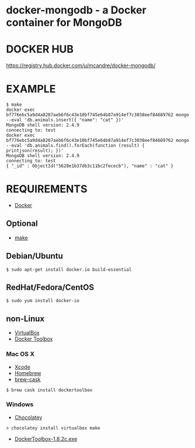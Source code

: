 # docker-mongodb - a Docker container for MongoDB

# DOCKER HUB

https://registry.hub.docker.com/u/mcandre/docker-mongodb/

# EXAMPLE

```
$ make
docker exec bf776ebc5a9d4a8207aeb6f6c43e10bf745e64b87a914ef7c3038eef84689762 mongo --eval 'db.animals.insert({ "name": "cat" })'
MongoDB shell version: 2.4.9
connecting to: test
docker exec bf776ebc5a9d4a8207aeb6f6c43e10bf745e64b87a914ef7c3038eef84689762 mongo --eval 'db.animals.find().forEach(function (result) { printjson(result); })'
MongoDB shell version: 2.4.9
connecting to: test
{ "_id" : ObjectId("5628e1b37db3c11bc2fececb"), "name" : "cat" }
```

# REQUIREMENTS

* [Docker](https://www.docker.com/)

## Optional

* [make](http://www.gnu.org/software/make/)

## Debian/Ubuntu

```
$ sudo apt-get install docker.io build-essential
```

## RedHat/Fedora/CentOS

```
$ sudo yum install docker-io
```

## non-Linux

* [VirtualBox](https://www.virtualbox.org/)
* [Docker Toolbox](https://www.docker.com/toolbox)

### Mac OS X

* [Xcode](http://itunes.apple.com/us/app/xcode/id497799835?ls=1&mt=12)
* [Homebrew](http://brew.sh/)
* [brew-cask](http://caskroom.io/)

```
$ brew cask install dockertoolbox
```

### Windows

* [Chocolatey](https://chocolatey.org/)

```
> chocolatey install virtualbox make
```

* [DockerToolbox-1.8.2c.exe](https://github.com/docker/toolbox/releases/download/v1.8.2c/DockerToolbox-1.8.2c.exe)

